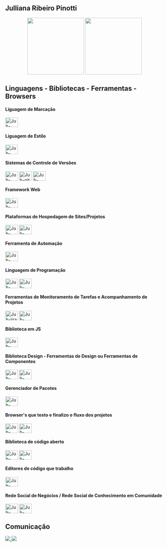 ## Julliana Ribeiro Pinotti

<div align="center">
  <a href="https://github.com/JullianaRP"></a>
  <img height="180em" src="https://github-readme-stats.vercel.app/api?username=JullianaRP&show_icons=true&theme=dracula&include_all_commits=true&count_private=true"/>
  <img height="180em" src="https://github-readme-stats.vercel.app/api/top-langs/?username=JullianaRP&layout=compact&langs_count=7&theme=dracula"/>
</div>

## Linguagens - Bibliotecas - Ferramentas - Browsers

<div style="display: inline_block">
  <!--  Linguagem de marcacao  -->
  <div>
    <h4>Liguagem de Marcação</h4>
    <img align="center" alt="Juh-html" height="30" width="40" src="https://cdn.jsdelivr.net/gh/devicons/devicon/icons/html5/html5-original.svg" />
  </div>
  
  <!--  Linguagem de estilo  -->
  <div>
    <h4>Liguagem de Estilo</h4>
    <img align="center" alt="Juh-sasss" height="30" width="40" src="https://cdn.jsdelivr.net/gh/devicons/devicon/icons/sass/sass-original.svg" />
  </div>
  
  <!--  Sistema de controle de versao  -->
  <div>
    <h4>Sistemas de Controle de Versões</h4>
    <img align="center" alt="Juh-bitbucket" height="30" width="40" src="https://cdn.jsdelivr.net/gh/devicons/devicon/icons/bitbucket/bitbucket-original.svg" />
    <img align="center" alt="Juh-git" height="30" width="40" src="https://cdn.jsdelivr.net/gh/devicons/devicon/icons/git/git-original.svg" />
    <img align="center" alt="Juh-sourcetree" height="30" width="40" src="https://cdn.jsdelivr.net/gh/devicons/devicon/icons/sourcetree/sourcetree-original.svg" />
  </div>
  
  <!--  Framework web  -->
  <div>
    <h4>Framework Web</h4>
    <img align="center" alt="Juh-bootstrap" height="30" width="40" src="https://cdn.jsdelivr.net/gh/devicons/devicon/icons/bootstrap/bootstrap-original.svg" />
  </div>
  
  <!--  Plataforma de hospedagem de site/projetos  -->
  <div>
    <h4>Plataformas de Hospedagem de Sites/Projetos</h4>
    <img align="center" alt="Juh-github" height="30" width="40" src="https://cdn.jsdelivr.net/gh/devicons/devicon/icons/github/github-original.svg" />
    <img align="center" alt="Juh-gitlabt" height="30" width="40" src="https://cdn.jsdelivr.net/gh/devicons/devicon/icons/gitlab/gitlab-original.svg" />
  </div>
  
  <!--  Ferramenta de automacao  -->
  <div>
    <h4>Ferramenta de Automação</h4>
    <img align="center" alt="Juh-gulp" height="30" width="40" src="https://cdn.jsdelivr.net/gh/devicons/devicon/icons/gulp/gulp-plain.svg" />
  </div>
  
  <!--  Linguagem de programacao  -->
  <div>
    <h4>Linguagem de Programação</h4>
    <img align="center" alt="Juh-javascript" height="30" width="40" src="https://cdn.jsdelivr.net/gh/devicons/devicon/icons/javascript/javascript-original.svg" />
    <img align="center" alt="Juh-typescript" height="30" width="40" src="https://cdn.jsdelivr.net/gh/devicons/devicon/icons/typescript/typescript-original.svg" />
  </div>
  
  <!--  Ferramenta que permite o monitoramento de tarefas e acompanhamento de projetos  -->
  <div>
    <h4>Ferramentas de Monitoramento de Tarefas e Acompanhamento de Projetos</h4>
    <img align="center" alt="Juh-jira" height="30" width="40" src="https://cdn.jsdelivr.net/gh/devicons/devicon/icons/jira/jira-original.svg" />
    <img align="center" alt="Juh-trello" height="30" width="40" src="https://cdn.jsdelivr.net/gh/devicons/devicon/icons/trello/trello-plain.svg" />
  </div>
  
  <!--   Biblioteca em JS -->
  <div>
      <h4>Biblioteca em JS</h4>
      <img align="center" alt="Juh-jquery" height="30" width="40" src="https://cdn.jsdelivr.net/gh/devicons/devicon/icons/jquery/jquery-original.svg" />
  </div>
  
<!--   <img align="center" alt="Juh-kraken" height="30" width="40" src="https://cdn.jsdelivr.net/gh/devicons/devicon/icons/krakenjs/krakenjs-original.svg" /> -->
  
  <!--  Biblioteca Design - Ferramentas de Design ou Ferramentas de Componentes  -->
  <div>
    <h4>Biblioteca Design - Ferramentas de Design ou Ferramentas de Componentes</h4>
    <img align="center" alt="Juh-materialui" height="30" width="40" src="https://cdn.jsdelivr.net/gh/devicons/devicon/icons/materialui/materialui-original.svg" />
    <img align="center" alt="Juh-storybook" height="30" width="40" src="https://cdn.jsdelivr.net/gh/devicons/devicon/icons/storybook/storybook-original.svg" />
  </div>
  
  <!--  Gerenciador de pacotes  -->
  <div>
    <h4>Gerenciador de Pacotes</h4>
    <img align="center" alt="Juh-npm" height="30" width="40" src="https://cdn.jsdelivr.net/gh/devicons/devicon/icons/npm/npm-original-wordmark.svg" />
  </div>
  
  <!--  Browsers que testo e finalizo o fluxo dos sites / projetos  -->
  <div>
    <h4>Browser's que testo e finalizo o fluxo dos projetos</h4>
    <img align="center" alt="Juh-opera" height="30" width="40" src="https://cdn.jsdelivr.net/gh/devicons/devicon/icons/opera/opera-original.svg" />
    <img align="center" alt="Juh-safari" height="30" width="40" src="https://cdn.jsdelivr.net/gh/devicons/devicon/icons/safari/safari-original.svg" />
  </div>
  
  <!--  Biblioteca de código aberto  -->
  <div>
    <h4>Biblioteca de código aberto</h4>
      <img align="center" alt="Juh-react" height="30" width="40" src="https://cdn.jsdelivr.net/gh/devicons/devicon/icons/react/react-original.svg" />
      <img align="center" alt="Juh-redux" height="30" width="40" src="https://cdn.jsdelivr.net/gh/devicons/devicon/icons/redux/redux-original.svg" />
  </div>
  
  <!--  Editores de código que trabalho  -->
  <div>
    <h4>Editores de código que trabalho</h4>
    <img align="center" alt="Juh-vscode" height="30" width="40" src="https://cdn.jsdelivr.net/gh/devicons/devicon/icons/vscode/vscode-original.svg" />
  </div>
  
  <!--  Rede social de negócios / Rede Social de Conhecimento em Comunidade  -->
  <div>
    <h4>Rede Social de Negócios / Rede Social de Conhecimento em Comunidade</h4>
    <img align="center" alt="Juh-linkedin" height="30" width="40" src="https://cdn.jsdelivr.net/gh/devicons/devicon/icons/linkedin/linkedin-original.svg" />
    <img align="center" alt="Juh-twitter" height="30" width="40" src="https://cdn.jsdelivr.net/gh/devicons/devicon/icons/twitter/twitter-original.svg" />
  </div>
</div>

## Comunicação

<div>
  <a href="mailto:julliana.pinotti@gmail.com">
    <img src="https://img.shields.io/badge/-Gmail-%23333?style=for-the-badge&logo=gmail&logoColor=white" target="_blank">
  </a>
  <a href="https://www.linkedin.com/in/julliana-pinotti/" target="_blank">
    <img src="https://img.shields.io/badge/-LinkedIn-%230077B5?style=for-the-badge&logo=linkedin&logoColor=white" target="_blank">
  </a> 
</div>
